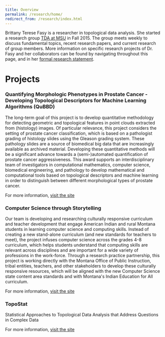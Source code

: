 ```yaml
---
title: Overview
permalink: /research/home/
redirect_from: /research/index.html
---
```


Brittany Terese Fasy is a researcher in topological data analysis. 
She started a research group [TDA at MSU](https://www.cs.montana.edu/tda/) in Fall 2015. 
The group meets weekly to discuss fundamental topics, recent research papers, and current research of group members. 
More information on specific research projects of Dr. Fasy and her collaborators can be found by navigating throughout this page, 
and in her <a href="../../assets/fasy-brittany-rsrch-stmt.pdf">formal research statement</a>.

# Projects

### Quantifying Morphologic Phenotypes in Prostate Cancer - Developing Topological Descriptors for Machine Learning Algorithms (QuBBD)

The long-term goal of this project is to develop quantitative methodology for detecting geometric and topological features in point clouds extracted from (histology) images. Of particular relevance, this project considers the setting of prostate cancer classification, which is based on a pathologist grading of histology slides using the Gleason grading system. These pathology slides are a source of biomedical big data that are increasingly available as archived material. Developing these quantitative methods will be a significant advance towards a (semi-)automated quantification of prostate cancer aggressiveness. This award supports an interdisciplinary team of investigators in computational mathematics, computer science, biomedical engineering, and pathology to develop mathematical and computational tools based on topological descriptors and machine learning in order to distinguish between different morphological types of prostate cancer.

For more information, [visit the site](https://www.cs.tulane.edu/~carola/research/qubbd.html)

### Computer Science through Storytelling

Our team is developing and researching culturally responsive curriculum and teacher development that engage American Indian and rural Montana students in learning computer science and computing skills. Instead of creating a new stand-alone curriculum (and new standards for teachers to meet), the project infuses computer science across the grades 4-8 curriculum, which helps students understand that computing skills are relevant across disciplines and are important for a wide variety of professions in the work-force. Through a research practice partnership, this project is working directly with the Montana Office of Public Instruction, tribal entities, teachers, and other stakeholders to develop these culturally responsive resources, which will be aligned with the new Computer Science state content area standards and with Montana's Indian Education for All curriculum.

For more information, [visit the site](https://www.montana.edu/storytelling/)

### TopoStat

Statistical Approaches to Topological Data Analysis that Address Questions in Complex Data

For more information, [visit the site](https://comptag.github.io/topostat/)